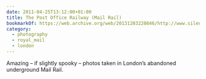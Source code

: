 ```yaml
---
date: 2011-04-25T13:12:00+01:00
title: The Post Office Railway (Mail Rail)
bookmarkOf: https://web.archive.org/web/20131203220846/http://www.silentuk.com/?p=2792
category:
  - photography
  - royal_mail
  - london
---
```


Amazing – if slightly spooky – photos taken in London’s abandoned underground Mail Rail.
